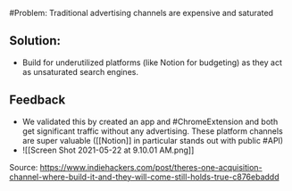 #Problem: Traditional advertising channels are expensive and saturated

## Solution:

 - Build for underutilized platforms (like Notion for budgeting) as they act as unsaturated search engines. 


## Feedback
- We validated this by created an app and #ChromeExtension and both get significant traffic without any advertising. These platform channels are super valuable ([[Notion]] in particular stands out with public #API)
- ![[Screen Shot 2021-05-22 at 9.10.01 AM.png]]


Source: https://www.indiehackers.com/post/theres-one-acquisition-channel-where-build-it-and-they-will-come-still-holds-true-c876ebaddd